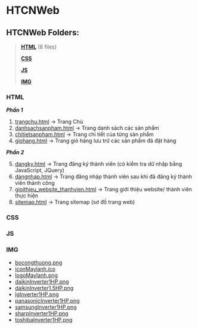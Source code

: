 # HTCNWeb
## HTCNWeb Folders:

> **[HTML](#html)** (8 files)
>
> **[CSS](#css)**
>
> **[JS](#js)**
>
> **[IMG](#img)**

### HTML <a name="html"></a>
***Phần 1***
1. [trangchu.html](https://doananhtingithub40102.github.io/HTCNWeb/html/trangchu.html) -> Trang Chủ
2. [danhsachsanpham.html](https://doananhtingithub40102.github.io/HTCNWeb/html/danhsachsanpham.html) -> Trang danh sách các sản phẩm
3. [chitietsanpham.html](https://doananhtingithub40102.github.io/HTCNWeb/html/chitietsanpham.html) -> Trang chi tiết của từng sản phẩm
4. [giohang.html](https://doananhtingithub40102.github.io/HTCNWeb/html/giohang.html) -> Trang giỏ hàng lưu trữ các sản phẩm đã đặt hàng

***Phần 2***

5. [dangky.html](https://doananhtingithub40102.github.io/HTCNWeb/html/dangky.html) -> Trang đăng ký thành viên (có kiểm tra dữ nhập bằng JavaScript, JQuery)
6. [dangnhap.html](https://doananhtingithub40102.github.io/HTCNWeb/html/dangnhap.html) -> Trang đăng nhập thành viên sau khi đã đăng ký thành viên thành công
7. [gioithieu_website_thanhvien.html](https://doananhtingithub40102.github.io/HTCNWeb/html/gioithieu_website_thanhvien.html) -> Trang giới thiệu website/ thành viên thực hiện
8. [sitemap.html](https://doananhtingithub40102.github.io/HTCNWeb/html/sitemap.html) -> Trang sitemap (sơ đồ trang web)

### CSS <a name="css"></a>

### JS <a name="js"></a>

### IMG <a name="img"></a>
- [bocongthuong.png](https://doananhtingithub40102.github.io/HTCNWeb/img/bocongthuong.png)
- [iconMaylanh.ico](https://doananhtingithub40102.github.io/HTCNWeb/img/iconMaylanh.ico)
- [logoMaylanh.png](https://doananhtingithub40102.github.io/HTCNWeb/img/logoMaylanh.png)
- [daikinInverter1HP.png](https://doananhtingithub40102.github.io/HTCNWeb/img/daikinInverter1HP.png)
- [daikinInverter1.5HP.png](https://doananhtingithub40102.github.io/HTCNWeb/img/daikinInverter1.5HP.png)
- [lgInverter1HP.png](https://doananhtingithub40102.github.io/HTCNWeb/img/lgInverter1HP.png)
- [panasonicInverter1HP.png](https://doananhtingithub40102.github.io/HTCNWeb/img/panasonicInverter1HP.png)
- [samsungInverter1HP.png](https://doananhtingithub40102.github.io/HTCNWeb/img/samsungInverter1HP.png)
- [sharpInverter1HP.png](https://doananhtingithub40102.github.io/HTCNWeb/img/sharpInverter1HP.png)
- [toshibaInverter1HP.png](https://doananhtingithub40102.github.io/HTCNWeb/img/toshibaInverter1HP.png)
